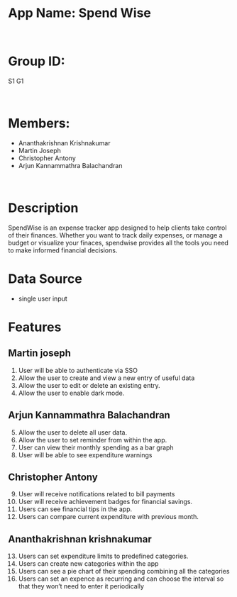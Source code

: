 # App Name: Spend Wise

<br>

# Group ID: 
S1 G1

<br>

# Members: 

- Ananthakrishnan Krishnakumar
- Martin Joseph
- Christopher Antony
- Arjun Kannammathra Balachandran 

<br>

# Description
SpendWise is an expense tracker app designed to help clients take control of their finances. Whether you want to track daily expenses, or manage a budget or visualize your finaces, spendwise provides all the tools you need to make informed financial decisions.


# Data Source

- single user input

# Features

## Martin joseph
1.	User will be able to authenticate via SSO
2.	Allow the user to create and view a new entry of useful data
3.	Allow the user to edit or delete an existing entry.
4.	Allow the user to enable dark mode.

## Arjun Kannammathra Balachandran
5.	Allow the user to delete all user data.
6.	Allow the user to set reminder from within the app.
7.	User can view their monthly spending as a bar graph
8.	User will be able to see expenditure warnings

## Christopher Antony
9.	User will receive notifications related to bill payments
10.	User will receive achievement badges for financial savings.
11.	Users can see financial tips in the app.
12.	Users can compare current expenditure with previous month.

## Ananthakrishnan krishnakumar
13.	Users can set expenditure limits to predefined categories.
14.	Users can create new categories within the app
15.	Users can see a pie chart of their spending combining all the categories
16.	Users can set an expence as recurring and can choose the interval so that they won’t need to enter it periodically






